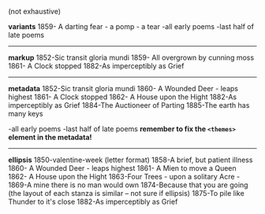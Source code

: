 (not exhaustive)

**variants**
1859- A darting fear - a pomp - a tear
-all early poems 
-last half of late poems

___

**markup**
1852-Sic transit gloria mundi
1859- All overgrown by cunning moss
1861- A Clock stopped
1882-As imperceptibly as Grief

___

**metadata**
1852-Sic transit gloria mundi
1860- A Wounded Deer - leaps highest
1861- A Clock stopped
1862- A House upon the Hight
1882-As imperceptibly as Grief
1884-The Auctioneer of Parting
1885-The earth has many keys

-all early poems
-last half of late poems
**remember to fix the `<themes>` element in the metadata!**

___

**ellipsis**
1850-valentine-week (letter format)
1858-A brief, but patient illness
1860- A Wounded Deer - leaps highest
1861- A Mien to move a Queen
1862- A House upon the Hight
1863-Four Trees - upon a solitary Acre -
1869-A mine there is no man would own
1874-Because that you are going (the layout of each stanza is similar – not sure if ellipsis) 
1875-To pile like Thunder to it's close
1882-As imperceptibly as Grief













